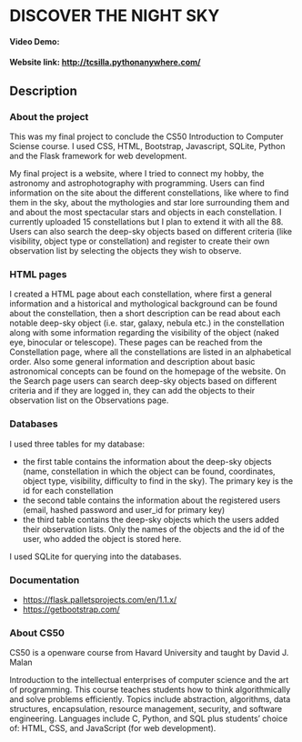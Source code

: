 # DISCOVER THE NIGHT SKY
#### Video Demo:  <URL HERE>
#### Website link: http://tcsilla.pythonanywhere.com/

## Description
### About the project
This was my final project to conclude the CS50 Introduction to Computer Sciense course.
I used CSS, HTML, Bootstrap, Javascript, SQLite, Python and the Flask framework for web development.

My final project is a website, where I tried to connect my hobby, the astronomy and astrophotography with programming. Users can find information on the site about the different constellations, like where to find them in the sky, about the mythologies and star lore surrounding them and and about the most spectacular stars and objects in each constellation. I currently uploaded 15 constellations but I plan to extend it with all the 88. Users can also search the deep-sky objects based on different criteria (like visibility, object type or constellation) and register to create their own observation list by selecting the objects they wish to observe.

### HTML pages
I created a HTML page about each constellation, where first a general information and a historical and mythological background can be found about the constellation, then a short description can be read about each notable deep-sky object (i.e. star, galaxy, nebula etc.) in the constellation along with some information regarding the visibility of the object (naked eye, binocular or telescope). These pages can be reached from the Constellation page, where all the constellations are listed in an alphabetical order. Also some general information and description about basic astronomical concepts can be found on the homepage of the website. On the Search page users can search deep-sky objects based on different criteria and if they are logged in, they can add the objects to their observation list on the Observations page.

### Databases
I used three tables for my database:
- the first table contains the information about the deep-sky objects (name, constellation in which the object can be found, coordinates, object type, visibility, difficulty to find in the sky). The primary key is the id for each constellation
- the second table contains the information about the registered users (email, hashed password and user_id for primary key)
- the third table contains the deep-sky objects which the users added their observation lists. Only the names of the objects and the id of the user, who added the object is stored here.

I used SQLite for querying into the databases.

### Documentation 
- https://flask.palletsprojects.com/en/1.1.x/
- https://getbootstrap.com/


### About CS50
CS50 is a openware course from Havard University and taught by David J. Malan

Introduction to the intellectual enterprises of computer science and the art of programming. This course teaches students how to think algorithmically and solve problems efficiently. Topics include abstraction, algorithms, data structures, encapsulation, resource management, security, and software engineering. Languages include C, Python, and SQL plus students’ choice of: HTML, CSS, and JavaScript (for web development).


